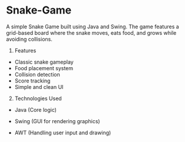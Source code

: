 # Snake-Game
A simple Snake Game built using Java and Swing. The game features a grid-based board where the snake moves, eats food, and grows while avoiding collisions.

1. Features

  * Classic snake gameplay
  * Food placement system
  * Collision detection
  * Score tracking
  * Simple and clean UI

2. Technologies Used

  * Java (Core logic)

  * Swing (GUI for rendering graphics)

  * AWT (Handling user input and drawing)
